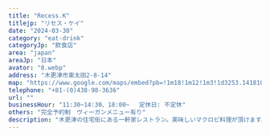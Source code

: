 ```yaml
---
title: "Recess.K"
titlejp: "リセス・ケイ"
date: "2024-03-30"
category: "eat-drink"
categoryJp: "飲食店"
area: "japan"
areaJp: "日本"
avator: "8.webp"
address: "木更津市東太田2-8-14"
map: "https://www.google.com/maps/embed?pb=!1m18!1m12!1m3!1d3253.141810092059!2d139.9520557398191!3d35.37693864674401!2m3!1f0!2f0!3f0!3m2!1i1024!2i768!4f13.1!3m3!1m2!1s0x60180ba5c8aff149%3A0x312e36c488489d9b!2z44Oq44K744K544O744Kx44Kk!5e0!3m2!1sja!2sjp!4v1711875734309!5m2!1sja!2sjp"
telephone: "+81-(0)438-98-3636"
url: ""
businessHour: "11:30~14:30、18:00~ 　定休日: 不定休"
others: "完全予約制　ヴィーガンメニュー有り"
description: "木更津の住宅街にある一軒家レストラン。美味しいマクロビ料理が頂けます。"
---
```

